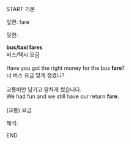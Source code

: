 START
기본

앞면:
fare


뒷면:
<div><b>bus/taxi fares</b> </div><div>버스/택시 요금</div><div><br></div><div><div>Have you got the right money for the bus <strong>fare</strong>? </div><div><div>너 버스 요금 맞게 챙겼니?</div></div></div><div><br></div><div><div><div><span>교통비만 남기고 알차게 썼습니다.</span></div></div><div><div><span>We had fun and we still have our return <strong>fare</strong>.</span></div></div></div><div><br></div><div>(교통) 요금</div>


해석:
<!--ID: 1746614453901-->
END